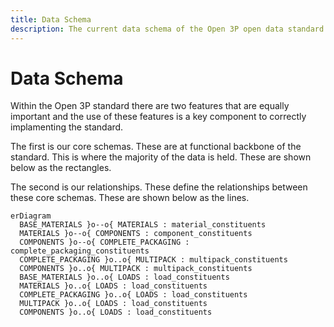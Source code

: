 ```yaml
---
title: Data Schema
description: The current data schema of the Open 3P open data standard for the packaging value chain.
---
```


# Data Schema

Within the Open 3P standard there are two features that are equally important and the use of these features is a key component to correctly implamenting the standard.

The first is our core schemas. These are at functional backbone of the standard. This is where the majority of the data is held. These are shown below as the rectangles.

The second is our relationships. These define the relationships between these core schemas. These are shown below as the lines.

``` mermaid
erDiagram
  BASE_MATERIALS }o--o{ MATERIALS : material_constituents
  MATERIALS }o--o{ COMPONENTS : component_constituents
  COMPONENTS }o--o{ COMPLETE_PACKAGING : complete_packaging_constituents
  COMPLETE_PACKAGING }o..o{ MULTIPACK : multipack_constituents
  COMPONENTS }o..o{ MULTIPACK : multipack_constituents
  BASE_MATERIALS }o..o{ LOADS : load_constituents
  MATERIALS }o..o{ LOADS : load_constituents
  COMPLETE_PACKAGING }o..o{ LOADS : load_constituents
  MULTIPACK }o..o{ LOADS : load_constituents
  COMPONENTS }o..o{ LOADS : load_constituents
```
